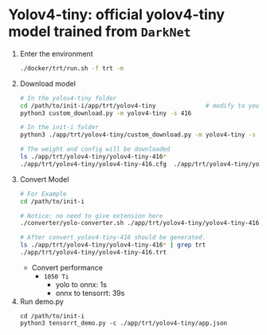 # Yolov4-tiny: official yolov4-tiny model trained from `DarkNet`

1. Enter the environment
    ```bash
    ./docker/trt/run.sh -f trt -m
    ```
2. Download model
    ```bash
    # In the yolov4-tiny folder
    cd /path/to/init-i/app/trt/yolov4-tiny              # modify to your path
    python3 custom_download.py -m yolov4-tiny -s 416 

    # In the init-i folder
    python3 ./app/trt/yolov4-tiny/custom_download.py -m yolov4-tiny -s 416 -f ./app/trt/yolov4-tiny

    # The weight and config will be downloaded
    ls ./app/trt/yolov4-tiny/yolov4-tiny-416*
    ./app/trt/yolov4-tiny/yolov4-tiny-416.cfg  ./app/trt/yolov4-tiny/yolov4-tiny-416.weights
    ```
3. Convert Model
    ```bash
    # For Example
    cd /path/to/init-i

    # Notice: no need to give extension here
    ./converter/yolo-converter.sh ./app/trt/yolov4-tiny/yolov4-tiny-416

    # After convert yolov4-tiny-416 should be generated.
    ls ./app/trt/yolov4-tiny/yolov4-tiny-416* | grep trt
    ./app/trt/yolov4-tiny/yolov4-tiny-416.trt
    ```
    * Convert performance
      * `1050 Ti`
        * yolo to onnx: 1s
        * onnx to tensorrt: 39s
4. Run demo.py
    ```
    cd /path/to/init-i
    python3 tensorrt_demo.py -c ./app/trt/yolov4-tiny/app.json
    ```